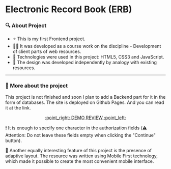 # Electronic Record Book (ERB)

### :mag: About Project

 - :star: This is my first Frontend project.
 - :man_technologist: It was developed as a course work on the discipline - Development of client parts of web resources.
 - :toolbox:  Technologies were used in this project: HTML5, CSS3 and JavaScript.
 - :butterfly: The design was developed independently by analogy with existing resources.

---

### :robot: More about the project

This project is not finished and soon I plan to add a Backend part for it in the form of databases. The site is deployed on Github Pages. And you can read it at the link.

<div align="center"><a href="https://ilyashaparev.github.io/"><p> :point_right: DEMO REVIEW :point_left: </p></a></div>

:exclamation: It is enough to specify one character in the authorization fields (:warning: Attention: Do not leave these fields empty when clicking the "Continue" button).

:iphone: Another equally interesting feature of this project is the presence of adaptive layout. The resource was written using Mobile First technology, which made it possible to create the most convenient mobile interface.
